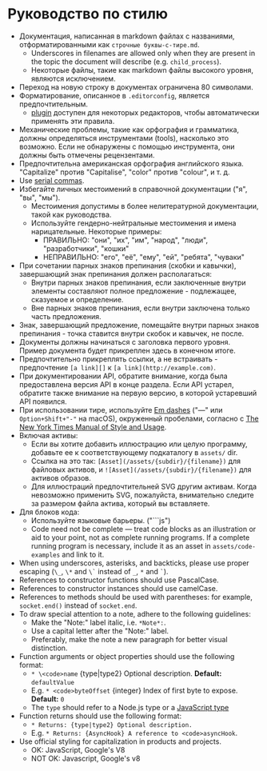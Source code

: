 # Руководство по стилю

* Документация, написанная в markdown файлах с названиями, отформатированными как `строчные буквы-с-тире.md`. 
  * Underscores in filenames are allowed only when they are present in the topic the document will describe (e.g. `child_process`).
  * Некоторые файлы, такие как markdown файлы высокого уровня, являются исключением.
* Переход на новую строку в документах ограничена 80 символами.
* Форматирование, описанное в `.editorconfig`, является предпочтительным. 
  * [plugin](http://editorconfig.org/#download) доступен для некоторых редакторов, чтобы автоматически применять эти правила.
* Механические проблемы, такие как орфография и грамматика, должны определяться инструментами (tools), насколько это возможно. Если не обнаружены с помощью инструмента, они должны быть отмечены рецензентами.
* Предпочтительна американская орфография английского языка. "Capitalize" против "Capitalise", "color" против "colour", и т. д.
* Use [serial commas](https://en.wikipedia.org/wiki/Serial_comma).
* Избегайте личных местоимений в справочной документации ("я", "вы", "мы"). 
  * Местоимения допустимы в более нелитературной документации, такой как руководства.
  * Используйте гендерно-нейтральные местоимения и имена нарицательные. Некоторые примеры: 
    * ПРАВИЛЬНО: "они", "их", "им", "народ", "люди", "разработчики", "кошки"
    * НЕПРАВИЛЬНО: "его", "её", "ему", "ей", "ребята", "чуваки"
* При сочетании парных знаков препинания (скобки и кавычки), завершающий знак препинания должен располагаться: 
  * Внутри парных знаков препинания, если заключенные внутри элементы составляют полное предложение - подлежащее, сказуемое и определение.
  * Вне парных знаков препинания, если внутри заключена только часть предложения.
* Знак, завершающий предложение, помещайте внутри парных знаков препинания - точка ставится внутри скобок и кавычек, не после.
* Документы должны начинаться с заголовка первого уровня. Пример документа будет прикреплен здесь в конечном итоге.
* Предпочтительно прикреплять ссылки, а не встраивать - предпочтение `[a link][]` к `[a link](http://example.com)`.
* При документировании API, обратите внимание, когда была предоставлена версия API в конце раздела. Если API устарел, обратите также внимание на первую версию, в которой устаревший API появился.
* При использовании тире, используйте [Em dashes](https://en.wikipedia.org/wiki/Dash#Em_dash) ("—" или `Option+Shift+"-"` на macOS), окруженный пробелами, согласно с [The New York Times Manual of Style and Usage](https://en.wikipedia.org/wiki/The_New_York_Times_Manual_of_Style_and_Usage).
* Включая активы: 
  * Если вы хотите добавить иллюстрацию или целую программу, добавьте ее к соответствующему подкаталогу в `assets/` dir.
  * Ссылка на это так: `[Asset](/assets/{subdir}/{filename})` для файловых активов, и `![Asset](/assets/{subdir}/{filename})` для активов образов.
  * Для иллюстраций предпочтительней SVG другим активам. Когда невозможно применить SVG, пожалуйста, внимательно следите за размером файла актива, который вы вставляете.
* Для блоков кода: 
  * Используйте языковые барьеры. ("```js")
  * Code need not be complete — treat code blocks as an illustration or aid to your point, not as complete running programs. If a complete running program is necessary, include it as an asset in `assets/code-examples` and link to it.
* When using underscores, asterisks, and backticks, please use proper escaping (`\_`, `\*` and `` \` `` instead of `_`, `*` and `` ` ``).
* References to constructor functions should use PascalCase.
* References to constructor instances should use camelCase.
* References to methods should be used with parentheses: for example, `socket.end()` instead of `socket.end`.
* To draw special attention to a note, adhere to the following guidelines: 
  * Make the "Note:" label italic, i.e. `*Note*:`.
  * Use a capital letter after the "Note:" label.
  * Preferably, make the note a new paragraph for better visual distinction.
* Function arguments or object properties should use the following format: 
  * `* \<code>name` {type|type2} Optional description. **Default:** `defaultValue`</code>
  * E.g. `* <code>byteOffset` {integer} Index of first byte to expose. **Default:** `0`</code>
  * The `type` should refer to a Node.js type or a [JavaScript type](https://developer.mozilla.org/en-US/docs/Web/JavaScript/Guide/Grammar_and_types#Data_structures_and_types)
* Function returns should use the following format: 
  * `* Returns: {type|type2} Optional description.`
  * E.g. `* Returns: {AsyncHook} A reference to <code>asyncHook`.</code>
* Use official styling for capitalization in products and projects. 
  * OK: JavaScript, Google's V8
  * NOT OK: Javascript, Google's v8